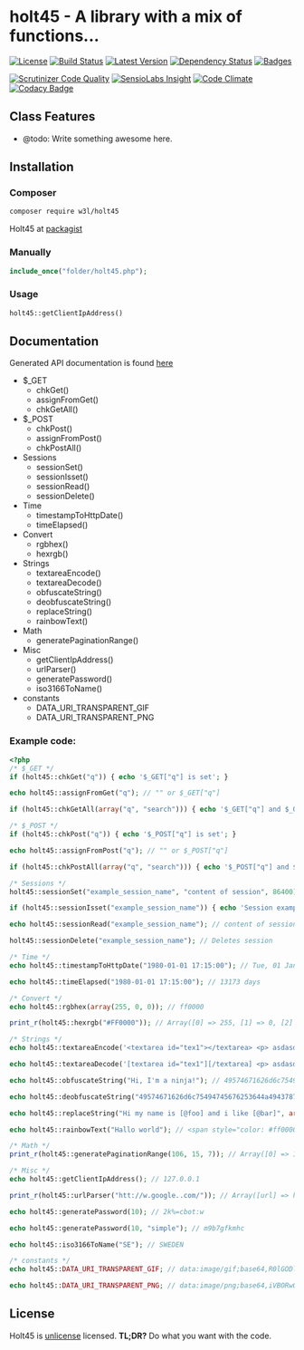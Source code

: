 # holt45 - A library with a mix of functions...

[![License](https://poser.pugx.org/w3l/holt45/license)](https://packagist.org/packages/w3l/holt45)
[![Build Status](https://img.shields.io/travis/w3l/holt45.svg)](https://travis-ci.org/w3l/holt45)
[![Latest Version](https://img.shields.io/packagist/v/w3l/holt45.svg)](https://packagist.org/packages/w3l/holt45)
[![Dependency Status](https://img.shields.io/versioneye/d/w3l/holt45.svg)](https://www.versioneye.com/user/projects/569e23172025a6002e00014e)
[![Badges](https://img.shields.io/badge/badges-shields.io-ff69b4.svg)](http://shields.io/)

[![Scrutinizer Code Quality](https://img.shields.io/scrutinizer/g/w3l/holt45.svg)](https://scrutinizer-ci.com/g/w3l/holt45/?branch=master)
[![SensioLabs Insight](https://img.shields.io/sensiolabs/i/43b42ce6-800c-42c8-8562-06ed841d8272.svg?label=SensioLabs)](https://insight.sensiolabs.com/projects/43b42ce6-800c-42c8-8562-06ed841d8272)
[![Code Climate](https://img.shields.io/codeclimate/github/w3l/holt45.svg)](https://codeclimate.com/github/w3l/holt45)
[![Codacy Badge](https://img.shields.io/codacy/a3955affc5dc4e57b48ae2a6a8eb5b2f.svg?label=codacy)](https://www.codacy.com/app/support_7/holt45)


## Class Features
 - @todo: Write something awesome here.
 

## Installation

### Composer
```sh
composer require w3l/holt45
```

Holt45 at [packagist](https://packagist.org/packages/w3l/holt45)

### Manually
```php
include_once("folder/holt45.php");
```

### Usage
```php
holt45::getClientIpAddress()
```

## Documentation

Generated API documentation is found [here](http://holt45.pw/docs)

* $_GET
  * chkGet()
  * assignFromGet()
  * chkGetAll()
* $_POST
  * chkPost()
  * assignFromPost()
  * chkPostAll()
* Sessions
  * sessionSet()
  * sessionIsset()
  * sessionRead()
  * sessionDelete()
* Time
  * timestampToHttpDate()
  * timeElapsed()
* Convert
  * rgbhex()
  * hexrgb()
* Strings
  * textareaEncode()
  * textareaDecode()
  * obfuscateString()
  * deobfuscateString()
  * replaceString()
  * rainbowText()
* Math
  * generatePaginationRange()
* Misc
  * getClientIpAddress()
  * urlParser()
  * generatePassword()
  * iso3166ToName()
* constants
  * DATA_URI_TRANSPARENT_GIF
  * DATA_URI_TRANSPARENT_PNG

### Example code:
```php
<?php
/* $_GET */
if (holt45::chkGet("q")) { echo '$_GET["q"] is set'; }

echo holt45::assignFromGet("q"); // "" or $_GET["q"]

if (holt45::chkGetAll(array("q", "search"))) { echo '$_GET["q"] and $_GET["search"] is set'; }

/* $_POST */
if (holt45::chkPost("q")) { echo '$_POST["q"] is set'; }

echo holt45::assignFromPost("q"); // "" or $_POST["q"]

if (holt45::chkPostAll(array("q", "search"))) { echo '$_POST["q"] and $_POST["search"] is set'; }

/* Sessions */
holt45::sessionSet("example_session_name", "content of session", 86400);

if (holt45::sessionIsset("example_session_name")) { echo 'Session example_session_name is set and not expired'; }

echo holt45::sessionRead("example_session_name"); // content of session

holt45::sessionDelete("example_session_name"); // Deletes session

/* Time */
echo holt45::timestampToHttpDate("1980-01-01 17:15:00"); // Tue, 01 Jan 1980 16:15:00 GMT

echo holt45::timeElapsed("1980-01-01 17:15:00"); // 13173 days

/* Convert */
echo holt45::rgbhex(array(255, 0, 0)); // ff0000

print_r(holt45::hexrgb("#FF0000")); // Array([0] => 255, [1] => 0, [2] => 0)

/* Strings */
echo holt45::textareaEncode('<textarea id="tex1"></textarea> <p> asdasd </p>'); // [textarea id="tex1"][/textarea] <p> asdasd </p>

echo holt45::textareaDecode('[textarea id="tex1"][/textarea] <p> asdasd </p>'); // <textarea id="tex1"></textarea> <p> asdasd </p>

echo holt45::obfuscateString("Hi, I'm a ninja!"); // 49574671626d6c75494745676253644a4943787053413d3d

echo holt45::deobfuscateString("49574671626d6c75494745676253644a4943787053413d3d"); // Hi, I'm a ninja!

echo holt45::replaceString("Hi my name is [@foo] and i like [@bar]", array("foo" => "sven", "bar" => "beer")); // Hi my name is sven and i like beer

echo holt45::rainbowText("Hallo world"); // <span style="color: #ff0000;">H</span><span style="color: #ff3300;">a</span>...

/* Math */
print_r(holt45::generatePaginationRange(106, 15, 7)); // Array([0] => 1, [1] => 13, [2] => 14, [3] => 15, [4] => 16, [5] => 17, [6] => 106)

/* Misc */
echo holt45::getClientIpAddress(); // 127.0.0.1

print_r(holt45::urlParser("htt://w.google..com/")); // Array([url] => http://www.google.com/, [url_display] => www.google.com)

echo holt45::generatePassword(10); // 2k%=cbot:w

echo holt45::generatePassword(10, "simple"); // m9b7gfkmhc

echo holt45::iso3166ToName("SE"); // SWEDEN

/* constants */
echo holt45::DATA_URI_TRANSPARENT_GIF; // data:image/gif;base64,R0lGODlhAQABAIAAAAAAAP///yH5BAEAAAAALAAAAAABAAEAAAIBRAA7

echo holt45::DATA_URI_TRANSPARENT_PNG; // data:image/png;base64,iVBORw0KGgoAAAANSUhEUgAAAAEAAAABCAQAAAC1HAwCAAAAC0lEQVQYV2NgYAAAAAMAAWgmWQ0AAAAASUVORK5CYII=

```

## License

Holt45 is [unlicense](http://unlicense.org/) licensed. **TL;DR?** Do what you want with the code.

